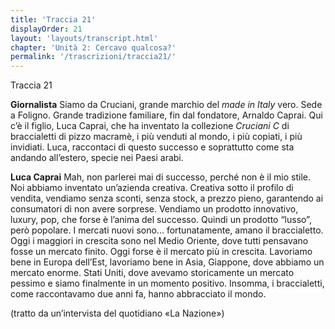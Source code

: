 ```yaml
---
title: 'Traccia 21'
displayOrder: 21
layout: 'layouts/transcript.html'
chapter: 'Unità 2: Cercavo qualcosa?'
permalink: '/trascrizioni/traccia21/'
---
```


Traccia 21

**Giornalista** Siamo da Cruciani, grande marchio del _made in Italy_ vero. Sede a Foligno. Grande tradizione familiare, fin dal fondatore, Arnaldo Caprai. Qui c’è il figlio, Luca Caprai, che ha inventato la collezione _Cruciani C_ di braccialetti di pizzo macramè, i più venduti al mondo, i più copiati, i più invidiati. Luca, raccontaci di questo successo e soprattutto come sta andando all’estero, specie nei Paesi arabi.

**Luca Caprai** Mah, non parlerei mai di successo, perché non è il mio stile. Noi abbiamo inventato un’azienda creativa. Creativa sotto il profilo di vendita, vendiamo senza sconti, senza stock, a prezzo pieno, garantendo ai consumatori di non avere sorprese. Vendiamo un prodotto innovativo, luxury, pop, che forse è l’anima del successo. Quindi un prodotto “lusso”, però popolare. I mercati nuovi sono... fortunatamente, amano il braccialetto. Oggi i maggiori in crescita sono nel Medio Oriente, dove tutti pensavano fosse un mercato finito. Oggi forse è il mercato più in crescita. Lavoriamo bene in Europa dell’Est, lavoriamo bene in Asia, Giappone, dove abbiamo un mercato enorme. Stati Uniti, dove avevamo storicamente un mercato pessimo e siamo finalmente in un momento positivo. Insomma, i braccialetti, come raccontavamo due anni fa, hanno abbracciato il mondo.

(tratto da un’intervista del quotidiano «La Nazione»)
